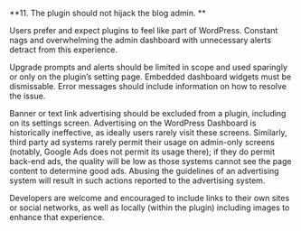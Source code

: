 **11. The plugin should not hijack the blog admin. **

Users prefer and expect plugins to feel like part of WordPress. Constant nags and overwhelming the admin dashboard with unnecessary alerts detract from this experience.

Upgrade prompts and alerts should be limited in scope and used sparingly or only on the plugin’s setting page. Embedded dashboard widgets must be dismissable. Error messages should include information on how to resolve the issue. 

Banner or text link advertising should be excluded from a plugin, including on its settings screen. Advertising on the WordPress Dashboard is historically ineffective, as ideally users rarely visit these screens. Similarly, third party ad systems rarely permit their usage on admin-only screens (notably, Google Ads does not permit its usage there); if they do permit back-end ads, the quality will be low as those systems cannot see the page content to determine good ads. Abusing the guidelines of an advertising system will result in such actions reported to the advertising system.

Developers are welcome and encouraged to include links to their own sites or social networks, as well as locally (within the plugin) including images to enhance that experience.